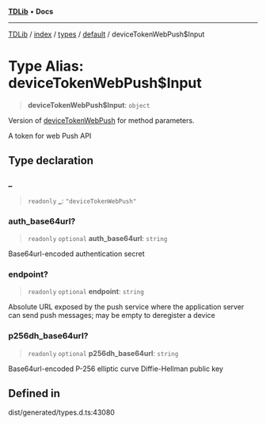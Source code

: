 [**TDLib**](../../../../../../README.md) • **Docs**

***

[TDLib](../../../../../../modules.md) / [index](../../../../../README.md) / [types](../../../README.md) / [default](../README.md) / deviceTokenWebPush$Input

# Type Alias: deviceTokenWebPush$Input

> **deviceTokenWebPush$Input**: `object`

Version of [deviceTokenWebPush](deviceTokenWebPush.md) for method parameters.

A token for web Push API

## Type declaration

### \_

> `readonly` **\_**: `"deviceTokenWebPush"`

### auth\_base64url?

> `readonly` `optional` **auth\_base64url**: `string`

Base64url-encoded authentication secret

### endpoint?

> `readonly` `optional` **endpoint**: `string`

Absolute URL exposed by the push service where the application server can send push messages; may be empty to deregister a device

### p256dh\_base64url?

> `readonly` `optional` **p256dh\_base64url**: `string`

Base64url-encoded P-256 elliptic curve Diffie-Hellman public key

## Defined in

dist/generated/types.d.ts:43080
